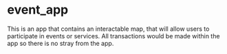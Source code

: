 # event_app

This is an app that contains an interactable map, that will allow users to participate in events or services. All transactions would be made within the app so there is no stray from the app.
